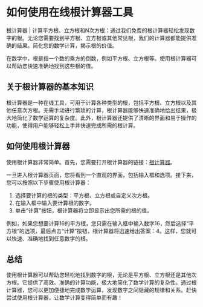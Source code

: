 如何使用在线根计算器工具
============

根计算器 | 计算平方根、立方根和N次方根：通过我们免费的根计算器轻松发现数字的根。无论您需要找到平方根、立方根或其他常见根，我们的计算器都能提供准确的结果。简化您的数学计算，揭示根的价值。

在数学中，根是指一个数的乘方的倒数，例如平方根、立方根等。使用根计算器可以帮助您快速准确地找到这些根的值。

关于根计算器的基本知识
-----------

根计算器是一种在线工具，可用于计算各种类型的根，包括平方根、立方根以及其他任意次方根。无需手动进行繁琐的计算，根计算器能够快速准确地给出结果，极大地简化了数学运算的复杂度。此外，根计算器还提供了清晰的界面和易于操作的功能，使得用户能够轻松上手并快速完成所需的根计算。

如何使用根计算器
--------

使用根计算器非常简单。首先，您需要打开根计算器的链接：[根计算器](https://www.onlinecalculatorsfree.com/zh-cn/math/root-calculator.html)。

一旦进入根计算器页面，您将看到一个直观的界面，包括输入框和选项。接下来，您可以按照以下步骤使用根计算器：

1. 选择要计算的根的类型：平方根、立方根或自定义次方根。
2. 在输入框中输入要计算根的数字。
3. 单击“计算”按钮，根计算器将立即显示出您所需的根的值。

例如，如果您想要计算16的平方根，您只需在输入框中输入数字16，然后选择“平方根”的选项，最后点击“计算”按钮，根计算器将迅速给出答案：4。这样，您就可以快速、准确地找到任意数字的根。

总结
--

使用根计算器可以帮助您轻松地找到数字的根，无论是平方根、立方根还是其他次方根。它提供了高效、准确的计算功能，极大地简化了数学计算的复杂性。通过根计算器，您可以更加便捷地完成数学运算，发现数字之间隐藏的规律和关系。赶快尝试使用根计算器，让数学计算变得简单而有趣！